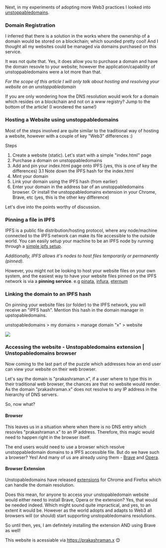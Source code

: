 Next, in my experiments of adopting more Web3 practices I looked into [unstoppabledomains](https://unstoppabledomains.com/).

### Domain Registration

I inferred that there is a solution in the works where the ownership of a domain would be stored on a blockchain; which sounded pretty cool! And I thought all my websites could be managed via domains purchased on this service.

It was not quite that. Yes, it does allow you to purchase a domain and have the domain resovle to your website; however the application/capability of unstoppabledomains were a lot more than that.

_For the scope of this article I will only talk about hosting and resolving your website on an unstoppabledomain_

If you are only wondering how the DNS resolution would work for a domain which resides on a blockchain and not on a www registry? Jump to the bottom of the article! (I wondered the same!)

### Hosting a Website using unstoppabledomains

Most of the steps involved are quite similar to the traditional way of hosting a website, however with a couple of key "Web3" differences :)

Steps

1. Create a website (static). Let's start with a simple "index.html" page
1. Purchase a domain on unstoppabledomains
1. Add and pin your index.html page onto IPFS (yes, this is one of key the differences)
3.1 Note down the IPFS hash for the index.html
1. Mint your domain
1. Link your domain using the IPFS hash (from earlier)
1. Enter your domain in the address bar of an unstoppabledomains browser. Or install the unstoppabledomains extension in your Chrome, Brave, etc (yes, this is the other key difference)

Let's dive into the points worthy of discussion.

### Pinning a file in IPFS

IPFS is a public file distribution/hosting protocol, where any node/machine connected to the IPFS network can make its file accessible to the outside world. You can easily setup your machine to be an IPFS node by running through a [simple ipfs setup](https://docs.ipfs.io/how-to/command-line-quick-start/#prerequisites).

_Additionally, IPFS allows it's nodes to host files temporarily or permanently (pinned)._

However, you might not be looking to host your website files on your own system, and the easiest way to have your website files pinned on the IPFS network is via a **pinning service**. e.g [pinata](https://www.pinata.cloud/), [infura](https://infura.io/product/ipfs), [eternum](https://www.eternum.io/)

### Linking the domain to an IPFS hash

On pinning your website files (or folder) to the IPFS network, you will receive an "IPFS hash". Mention this hash in the domain manager in upstopabledomains.

unstopabledomains > my domains > manage domain "x" > website

![](https://gateway.pinata.cloud/ipfs/Qmdr8r1hFYrRxugPeK6WDe9pue4huDNN1Y7cq8LboZEQke)


### Accessing the website - Unstopabledomains extension | Unstopabledomains browser

Now coming to the last part of the puzzle which addresses how an end user can view your website on their web browser. 

Let's say the domain is "prakashraman.x", if a user where to type this in their traditional web browser, the chances are that no website would render. As the domain "prakashraman.x" does not resolve to any IP address in the hierarchy of DNS servers. 

So, now what? 

#### Browser
This leaves us in a situation where when there is no DNS entry which resovles "prakashraman.x" to an IP address. Therefore, this magic would need to happen right in the browser itself. 

The end users would need to use a browser which resolve unstoppabledomain domains to a IPFS accessible file. But do we have such a browser? Yes! And many of us are already using them - [Brave](https://brave.com/) and [Opera](https://www.opera.com/).

#### Browser Extension
Unstopabledomains have released [extensions](https://unstoppabledomains.com/extension) for Chrome and Firefox which can handle the domain resolution. 

Does this mean, for anyone to access your unstopabledomain website would either need to install Brave, Opera or the extension? Yes, that would be needed indeed. Which might sound quite impractical, and yes, to an extent it would be. However as the world adopts and adapts to Web3 all browsers will (or should) start supporting unstopabledomains resolutions. 

So until then, yes, I am definitely installing the extension AND using Brave as well!

This website is acessiable via https://prakashraman.x 😊
